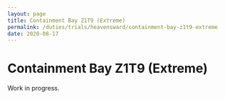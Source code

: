 ```yaml
---
layout: page
title: Containment Bay Z1T9 (Extreme)
permalink: /duties/trials/heavensward/containment-bay-z1t9-extreme
date: 2020-08-17
---
```


# Containment Bay Z1T9 (Extreme)

Work in progress.
